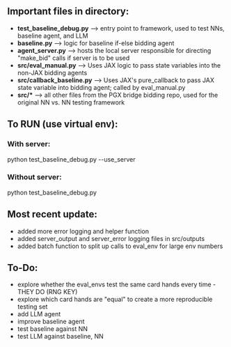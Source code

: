 ## Important files in directory:
- **test_baseline_debug.py** --> entry point to framework, used to test NNs, baseline agent, and LLM
- **baseline.py** --> logic for baseline if-else bidding agent
- **agent_server.py** --> hosts the local server responsible for directing "make_bid" calls if server is to be used
- **src/eval_manual.py** --> Uses JAX logic to pass state variables into the non-JAX bidding agents
- **src/callback_baseline.py** --> Uses JAX's pure_callback to pass JAX state variable into bidding agent; called by eval_manual.py
- **src/\*** --> all other files from the PGX bridge bidding repo, used for the original NN vs. NN testing framework

## To RUN (use virtual env):
### With server:
python test_baseline_debug.py --use_server
### Without server:
python test_baseline_debug.py

## Most recent update:
- added more error logging and helper function
- added server_output and server_error logging files in src/outputs
- added batch function to split up calls to eval_env for large env numbers

## To-Do:
- explore whether the eval_envs test the same card hands every time - THEY DO (RNG KEY)
- explore which card hands are "equal" to create a more reproducible testing set
- add LLM agent
- improve baseline agent
- test baseline against NN
- test LLM against baseline, NN